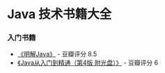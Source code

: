 # Java 技术书籍大全
### 入门书籍
+ <a href="https://re.jd.com/cps/item/12299496.html?cu=true&utm_source=www.coderxing.com&utm_medium=tuiguang&utm_campaign=t_1000296821_&utm_term=90c6121726924027b51cd86d8f8592ea">《明解Java》</a> - 豆瓣评分 8.5
+ <a href="https://re.jd.com/cps/item/11985075.html?dist=jd&cu=true&utm_source=www.coderxing.com&utm_medium=tuiguang&utm_campaign=t_1000296821_&utm_term=fcafb8c2503d48e6a8b5635bc89e1a61">《Java从入门到精通（第4版 附光盘）》</a> - 豆瓣评分 6

